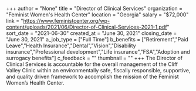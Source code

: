 +++
author = "None"
title = "Director of Clinical Services"
organization = "Feminist Women's Health Center"
location = "Georgia"
salary = "$72,000"
link = "https://www.feministcenter.org/wp-content/uploads/2021/06/Director-of-Clinical-Services-2021-1.pdf"
sort_date = "2021-06-30"
created_at = "June 30, 2021"
closing_date = "June 30, 2021"
a_job_type = ["Full Time"]
b_benefits = ["Retirement","Paid Leave","Health Insurance","Dental","Vision","Disability insurance","Professional development","Life insurance","FSA","Adoption and surrogacy benefits"]
c_feedback = ""
thumbnail = ""
+++
The Director of Clinical Services is accountable for the overall management of the Cliff Valley Clinic within an environmentally safe, fiscally responsible, supportive, and quality driven framework to accomplish the mission of the Feminist Women’s Health Center.
